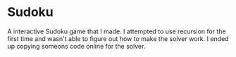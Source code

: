 # Sudoku

A interactive Sudoku game that I made. I attempted to use recursion for the first time and wasn't able to figure out how to make the solver work. I ended up copying someons code online for the solver.
